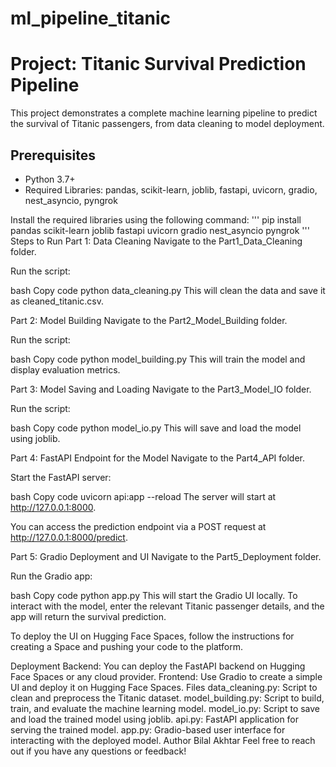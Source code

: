 # ml_pipeline_titanic
# Project: Titanic Survival Prediction Pipeline

This project demonstrates a complete machine learning pipeline to predict the survival of Titanic passengers, from data cleaning to model deployment.

## Prerequisites
- Python 3.7+
- Required Libraries: pandas, scikit-learn, joblib, fastapi, uvicorn, gradio, nest_asyncio, pyngrok

Install the required libraries using the following command:
  '''
  pip install pandas scikit-learn joblib fastapi uvicorn gradio nest_asyncio pyngrok
  '''
Steps to Run
Part 1: Data Cleaning
Navigate to the Part1_Data_Cleaning folder.

Run the script:

bash
Copy code
python data_cleaning.py
This will clean the data and save it as cleaned_titanic.csv.

Part 2: Model Building
Navigate to the Part2_Model_Building folder.

Run the script:

bash
Copy code
python model_building.py
This will train the model and display evaluation metrics.

Part 3: Model Saving and Loading
Navigate to the Part3_Model_IO folder.

Run the script:

bash
Copy code
python model_io.py
This will save and load the model using joblib.

Part 4: FastAPI Endpoint for the Model
Navigate to the Part4_API folder.

Start the FastAPI server:

bash
Copy code
uvicorn api:app --reload
The server will start at http://127.0.0.1:8000.

You can access the prediction endpoint via a POST request at http://127.0.0.1:8000/predict.

Part 5: Gradio Deployment and UI
Navigate to the Part5_Deployment folder.

Run the Gradio app:

bash
Copy code
python app.py
This will start the Gradio UI locally. To interact with the model, enter the relevant Titanic passenger details, and the app will return the survival prediction.

To deploy the UI on Hugging Face Spaces, follow the instructions for creating a Space and pushing your code to the platform.

Deployment
Backend: You can deploy the FastAPI backend on Hugging Face Spaces or any cloud provider.
Frontend: Use Gradio to create a simple UI and deploy it on Hugging Face Spaces.
Files
data_cleaning.py: Script to clean and preprocess the Titanic dataset.
model_building.py: Script to build, train, and evaluate the machine learning model.
model_io.py: Script to save and load the trained model using joblib.
api.py: FastAPI application for serving the trained model.
app.py: Gradio-based user interface for interacting with the deployed model.
Author
Bilal Akhtar
Feel free to reach out if you have any questions or feedback!
